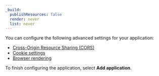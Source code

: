 ```yaml
---
_build:
  publishResources: false
  render: never
  list: never
---
```


You can configure the following advanced settings for your application:

- [Cross-Origin Resource Sharing (CORS)](/cloudflare-one/identity/authorization-cookie/cors/)
- [Cookie settings](/cloudflare-one/identity/authorization-cookie/#cookie-settings)
- [Browser rendering](/cloudflare-one/applications/non-http/#enable-browser-rendering)

To finish configuring the application, select **Add application**.
